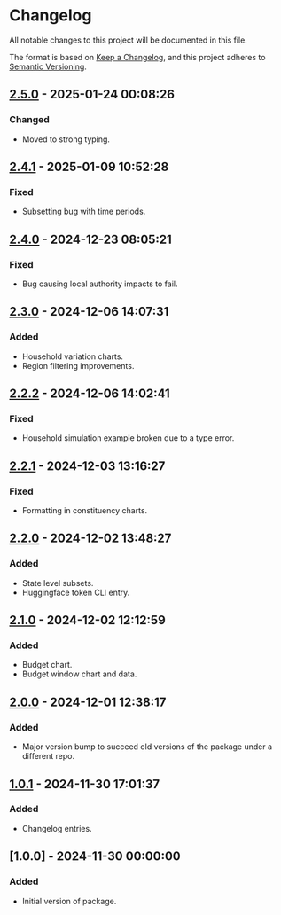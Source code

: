 # Changelog

All notable changes to this project will be documented in this file.

The format is based on [Keep a Changelog](https://keepachangelog.com/en/1.0.0/), 
and this project adheres to [Semantic Versioning](https://semver.org/spec/v2.0.0.html).

## [2.5.0] - 2025-01-24 00:08:26

### Changed

- Moved to strong typing.

## [2.4.1] - 2025-01-09 10:52:28

### Fixed

- Subsetting bug with time periods.

## [2.4.0] - 2024-12-23 08:05:21

### Fixed

- Bug causing local authority impacts to fail.

## [2.3.0] - 2024-12-06 14:07:31

### Added

- Household variation charts.
- Region filtering improvements.

## [2.2.2] - 2024-12-06 14:02:41

### Fixed

- Household simulation example broken due to a type error.

## [2.2.1] - 2024-12-03 13:16:27

### Fixed

- Formatting in constituency charts.

## [2.2.0] - 2024-12-02 13:48:27

### Added

- State level subsets.
- Huggingface token CLI entry.

## [2.1.0] - 2024-12-02 12:12:59

### Added

- Budget chart.
- Budget window chart and data.

## [2.0.0] - 2024-12-01 12:38:17

### Added

- Major version bump to succeed old versions of the package under a different repo.

## [1.0.1] - 2024-11-30 17:01:37

### Added

- Changelog entries.

## [1.0.0] - 2024-11-30 00:00:00

### Added

- Initial version of package.



[2.5.0]: https://github.com/PolicyEngine/policyengine.py/compare/2.4.1...2.5.0
[2.4.1]: https://github.com/PolicyEngine/policyengine.py/compare/2.4.0...2.4.1
[2.4.0]: https://github.com/PolicyEngine/policyengine.py/compare/2.3.0...2.4.0
[2.3.0]: https://github.com/PolicyEngine/policyengine.py/compare/2.2.2...2.3.0
[2.2.2]: https://github.com/PolicyEngine/policyengine.py/compare/2.2.1...2.2.2
[2.2.1]: https://github.com/PolicyEngine/policyengine.py/compare/2.2.0...2.2.1
[2.2.0]: https://github.com/PolicyEngine/policyengine.py/compare/2.1.0...2.2.0
[2.1.0]: https://github.com/PolicyEngine/policyengine.py/compare/2.0.0...2.1.0
[2.0.0]: https://github.com/PolicyEngine/policyengine.py/compare/1.0.1...2.0.0
[1.0.1]: https://github.com/PolicyEngine/policyengine.py/compare/1.0.0...1.0.1
